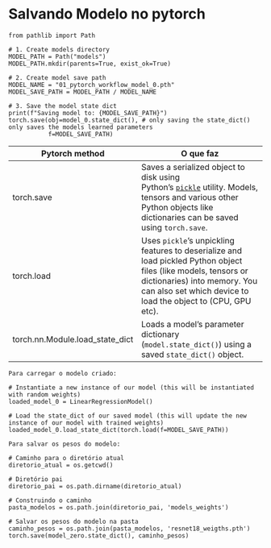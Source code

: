 # Salvando Modelo no pytorch

```
from pathlib import Path

# 1. Create models directory
MODEL_PATH = Path("models")
MODEL_PATH.mkdir(parents=True, exist_ok=True)

# 2. Create model save path
MODEL_NAME = "01_pytorch_workflow_model_0.pth"
MODEL_SAVE_PATH = MODEL_PATH / MODEL_NAME

# 3. Save the model state dict
print(f"Saving model to: {MODEL_SAVE_PATH}")
torch.save(obj=model_0.state_dict(), # only saving the state_dict() only saves the models learned parameters
           f=MODEL_SAVE_PATH)
```

| Pytorch method | O que faz |
| --- | --- |
| torch.save | Saves a serialized object to disk using Python’s [`pickle`](https://docs.python.org/3/library/pickle.html) utility. Models, tensors and various other Python objects like dictionaries can be saved using `torch.save`. |
| torch.load | Uses `pickle`’s unpickling features to deserialize and load pickled Python object files (like models, tensors or dictionaries) into memory. You can also set which device to load the object to (CPU, GPU etc). |
| torch.nn.Module.load_state_dict | Loads a model’s parameter dictionary (`model.state_dict()`) using a saved `state_dict()` object. |

`Para carregar o modelo criado:`

```
# Instantiate a new instance of our model (this will be instantiated with random weights)
loaded_model_0 = LinearRegressionModel()

# Load the state_dict of our saved model (this will update the new instance of our model with trained weights)
loaded_model_0.load_state_dict(torch.load(f=MODEL_SAVE_PATH))
```

`Para salvar os pesos do modelo:`

```
# Caminho para o diretório atual
diretorio_atual = os.getcwd()

# Diretório pai
diretorio_pai = os.path.dirname(diretorio_atual)

# Construindo o caminho
pasta_modelos = os.path.join(diretorio_pai, 'models_weights')

# Salvar os pesos do modelo na pasta
caminho_pesos = os.path.join(pasta_modelos, 'resnet18_weigths.pth')
torch.save(model_zero.state_dict(), caminho_pesos)
```